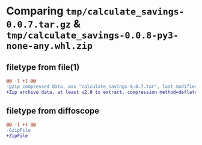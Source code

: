 # Comparing `tmp/calculate_savings-0.0.7.tar.gz` & `tmp/calculate_savings-0.0.8-py3-none-any.whl.zip`

## filetype from file(1)

```diff
@@ -1 +1 @@
-gzip compressed data, was "calculate_savings-0.0.7.tar", last modified: Tue May 21 11:27:16 2024, max compression
+Zip archive data, at least v2.0 to extract, compression method=deflate
```

## filetype from diffoscope

```diff
@@ -1 +1 @@
-GzipFile
+ZipFile
```

